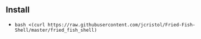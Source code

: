 ## Install
- `bash <(curl https://raw.githubusercontent.com/jcristol/Fried-Fish-Shell/master/fried_fish_shell)`
